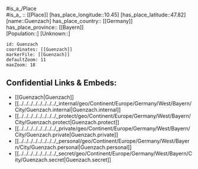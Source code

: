 ﻿---
location: [47.82,10.45] 
mapzoom: [7,12] 
mapmarker: city 
type: City
tags:
- geo/City


SpocWebEntityId: 30662
isDeleted: false
confidential: public

---
#is_a_/Place  
#is_a_ :: [[Place]] 
[has_place_longitude::10.45] 
[has_place_latitude::47.82] 
[name::Guenzach] 
has_place_country:: [[Germany]]  
has_place_province:: [[Bayern]]  
[Population::] 
[Unknown::] 


```leaflet
id: Guenzach
coordinates: [[Guenzach]] 
markerFile: [[Guenzach]] 
defaultZoom: 11 
maxZoom: 18
```


## Confidential Links & Embeds: 
- [[Guenzach|Guenzach]]  
- [[../../../../../../../../_internal/geo/Continent/Europe/Germany/West/Bayern/City/Guenzach.internal|Guenzach.internal]] 
- [[../../../../../../../../_protect/geo/Continent/Europe/Germany/West/Bayern/City/Guenzach.protect|Guenzach.protect]] 
- [[../../../../../../../../_private/geo/Continent/Europe/Germany/West/Bayern/City/Guenzach.private|Guenzach.private]] 
- [[../../../../../../../../_personal/geo/Continent/Europe/Germany/West/Bayern/City/Guenzach.personal|Guenzach.personal]] 
- [[../../../../../../../../_secret/geo/Continent/Europe/Germany/West/Bayern/City/Guenzach.secret|Guenzach.secret]] 
